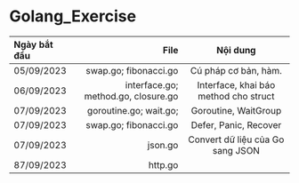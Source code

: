 # Golang_Exercise

Ngày bắt đầu | File | Nội dung
| :--- | ---: | :---:
05/09/2023  | swap.go; fibonacci.go | Cú pháp cơ bản, hàm.
06/09/2023  | interface.go; method.go, closure.go | Interface, khai báo method cho struct
07/09/2023  | goroutine.go; wait.go; | Goroutine, WaitGroup
07/09/2023  | swap.go; fibonacci.go | Defer, Panic, Recover
07/09/2023  | json.go | Convert dữ liệu của Go sang JSON
87/09/2023  | http.go | 

